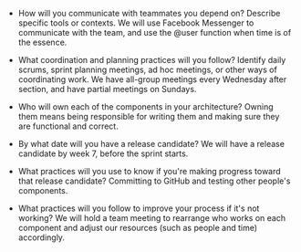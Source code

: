 - How will you communicate with teammates you depend on? Describe specific tools or contexts.
  We will use Facebook Messenger to communicate with the team, and use the @user function when time is of the essence. 

- What coordination and planning practices will you follow? Identify daily scrums, sprint planning meetings, ad hoc meetings, or other ways of coordinating work.
  We have all-group meetings every Wednesday after section, and have partial meetings on Sundays.

- Who will own each of the components in your architecture? Owning them means being responsible for writing them and making sure they are functional and correct.


- By what date will you have a release candidate?
  We will have a release candidate by week 7, before the sprint starts.

- What practices will you use to know if you're making progress toward that release candidate?
  Committing to GitHub and testing other people's components.

- What practices will you follow to improve your process if it's not working?
  We will hold a team meeting to rearrange who works on each component and adjust our resources (such as people and time) accordingly.
